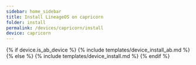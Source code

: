 ```yaml
---
sidebar: home_sidebar
title: Install LineageOS on capricorn
folder: install
permalink: /devices/capricorn/install
device: capricorn
---
```

{% if device.is_ab_device %}
{% include templates/device_install_ab.md %}
{% else %}
{% include templates/device_install.md %}
{% endif %}
